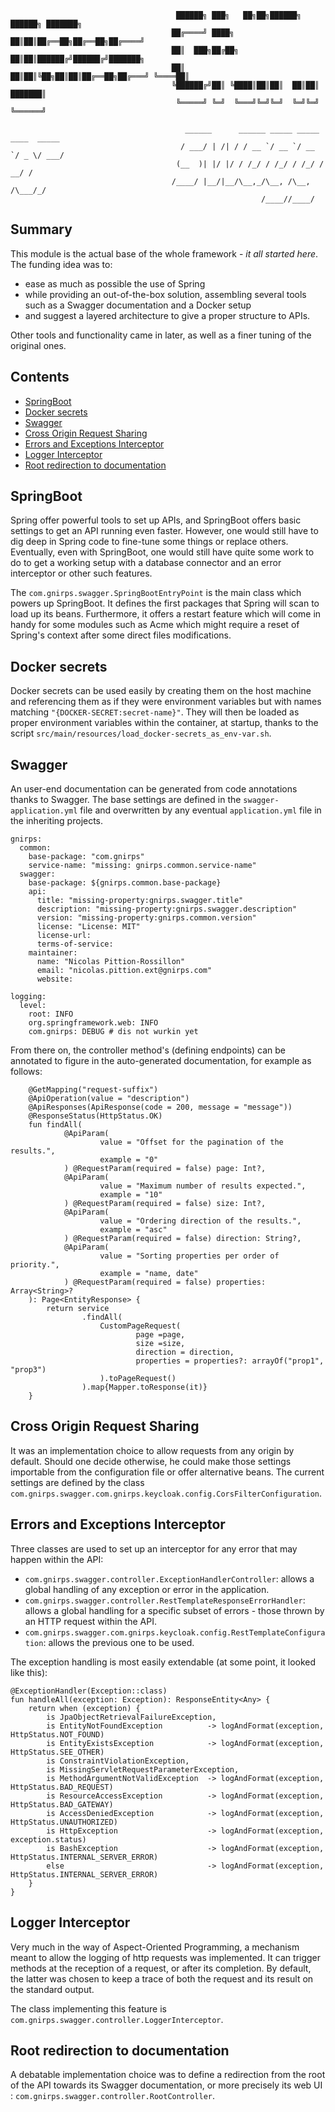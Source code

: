                                          ██████╗ ███╗   ██╗██╗██████╗ ██████╗ ███████╗
                                        ██╔════╝ ████╗  ██║██║██╔══██╗██╔══██╗██╔════╝
                                        ██║  ███╗██╔██╗ ██║██║██████╔╝██████╔╝███████╗
                                        ██║   ██║██║╚██╗██║██║██╔══██╗██╔═══╝ ╚════██║
                                        ╚██████╔╝██║ ╚████║██║██║  ██║██║     ███████║
                                         ╚═════╝ ╚═╝  ╚═══╝╚═╝╚═╝  ╚═╝╚═╝     ╚══════╝
                                                  
                                           ______      ______ _____ _____ ____  _____
                                          / ___/ | /| / / __ `/ __ `/ __ `/ _ \/ ___/
                                         (__  )| |/ |/ / /_/ / /_/ / /_/ /  __/ /    
                                        /____/ |__/|__/\__,_/\__, /\__, /\___/_/     
                                                            /____//____/             
## Summary

This module is the actual base of the whole framework - *it all started here*. The funding idea was to:
 - ease as much as possible the use of Spring 
 - while providing an out-of-the-box solution, assembling several tools such as a Swagger documentation and a Docker 
 setup
 - and suggest a layered architecture to give a proper structure to APIs.

Other tools and functionality came in later, as well as a finer tuning of the original ones.

## Contents

- [SpringBoot](https://github.com/REDLab-Team/gnirps/tree/master/src/swagger#springboot)
- [Docker secrets](https://github.com/REDLab-Team/gnirps/tree/master/src/swaggerdocker-secrets)
- [Swagger](https://github.com/REDLab-Team/gnirps/tree/master/src/swagger#swagger)
- [Cross Origin Request Sharing](
https://github.com/REDLab-Team/gnirps/tree/master/src/swagger#cross-origin-request-sharing)
- [Errors and Exceptions Interceptor](
https://github.com/REDLab-Team/gnirps/tree/master/src/swagger#errors-and-exceptions-interceptor)
- [Logger Interceptor](https://github.com/REDLab-Team/gnirps/tree/master/src/swagger#logger-interceptor)
- [Root redirection to documentation](
https://github.com/REDLab-Team/gnirps/tree/master/src/swagger#root-redirection-to-documentation)

## SpringBoot

Spring offer powerful tools to set up APIs, and SpringBoot offers basic settings to get an API running even faster. 
However, one would still have to dig deep in Spring code to fine-tune some things or replace others. Eventually, even 
with SpringBoot, one would still have quite some work to do to get a working setup with a database connector and an 
error interceptor or other such features.

The `com.gnirps.swagger.SpringBootEntryPoint` is the main class which powers up SpringBoot. It defines the first 
packages that Spring will scan to load up its beans. Furthermore, it offers a restart feature which will come in handy 
for some modules such as Acme which might require a reset of Spring's context after some direct files modifications.

## Docker secrets

Docker secrets can be used easily by creating them on the host machine and referencing them as if they were environment 
variables but with names matching `"{DOCKER-SECRET:secret-name}"`. They will then be loaded as proper environment 
variables within the container, at startup, thanks to the script `src/main/resources/load_docker-secrets_as_env-var.sh`.

## Swagger

An user-end documentation can be generated from code annotations thanks to Swagger. The base settings are defined in 
the `swagger-application.yml` file and overwritten by any eventual `application.yml` file in the inheriting projects.

```
gnirps:
  common:
    base-package: "com.gnirps"
    service-name: "missing: gnirps.common.service-name"
  swagger:
    base-package: ${gnirps.common.base-package}
    api:
      title: "missing-property:gnirps.swagger.title"
      description: "missing-property:gnirps.swagger.description"
      version: "missing-property:gnirps.common.version"
      license: "License: MIT"
      license-url:
      terms-of-service:
    maintainer:
      name: "Nicolas Pittion-Rossillon"
      email: "nicolas.pittion.ext@gnirps.com"
      website:

logging:
  level:
    root: INFO
    org.springframework.web: INFO
    com.gnirps: DEBUG # dis not wurkin yet
```

From there on, the controller method's (defining endpoints) can be annotated to figure in the auto-generated 
documentation, for example as follows:

```
    @GetMapping("request-suffix")
    @ApiOperation(value = "description")
    @ApiResponses(ApiResponse(code = 200, message = "message"))
    @ResponseStatus(HttpStatus.OK)
    fun findAll(
            @ApiParam(
                    value = "Offset for the pagination of the results.",
                    example = "0"
            ) @RequestParam(required = false) page: Int?,
            @ApiParam(
                    value = "Maximum number of results expected.",
                    example = "10"
            ) @RequestParam(required = false) size: Int?,
            @ApiParam(
                    value = "Ordering direction of the results.",
                    example = "asc"
            ) @RequestParam(required = false) direction: String?,
            @ApiParam(
                    value = "Sorting properties per order of priority.",
                    example = "name, date"
            ) @RequestParam(required = false) properties: Array<String>?
    ): Page<EntityResponse> {
        return service
                .findAll(
                    CustomPageRequest(
                            page =page,
                            size =size,
                            direction = direction,
                            properties = properties?: arrayOf("prop1", "prop3")
                    ).toPageRequest()
                ).map{Mapper.toResponse(it)}
    }
```

## Cross Origin Request Sharing
 
It was an implementation choice to allow requests from any origin by default. Should one decide otherwise, he could 
make those settings importable from the configuration file or offer alternative beans. The current settings are defined 
by the class `com.gnirps.swagger.com.gnirps.keycloak.config.CorsFilterConfiguration`.

## Errors and Exceptions Interceptor

Three classes are used to set up an interceptor for any error that may happen within the API:
- `com.gnirps.swagger.controller.ExceptionHandlerController`: allows a global handling of any exception or error in the 
application.
- `com.gnirps.swagger.controller.RestTemplateResponseErrorHandler`: allows a global handling for a specific subset of 
errors - those thrown by an HTTP request within the API.
- `com.gnirps.swagger.com.gnirps.keycloak.config.RestTemplateConfiguration`: allows the previous one to be used.

The exception handling is most easily extendable (at some point, it looked like this):
```
@ExceptionHandler(Exception::class)
fun handleAll(exception: Exception): ResponseEntity<Any> {
    return when (exception) {
        is JpaObjectRetrievalFailureException,
        is EntityNotFoundException          -> logAndFormat(exception, HttpStatus.NOT_FOUND)
        is EntityExistsException            -> logAndFormat(exception, HttpStatus.SEE_OTHER)
        is ConstraintViolationException,
        is MissingServletRequestParameterException,
        is MethodArgumentNotValidException  -> logAndFormat(exception, HttpStatus.BAD_REQUEST)
        is ResourceAccessException          -> logAndFormat(exception, HttpStatus.BAD_GATEWAY)
        is AccessDeniedException            -> logAndFormat(exception, HttpStatus.UNAUTHORIZED)
        is HttpException                    -> logAndFormat(exception, exception.status)
        is BashException                    -> logAndFormat(exception, HttpStatus.INTERNAL_SERVER_ERROR)
        else                                -> logAndFormat(exception, HttpStatus.INTERNAL_SERVER_ERROR)
    }
}
```

## Logger Interceptor

Very much in the way of Aspect-Oriented Programming, a mechanism meant to allow the logging of http requests was 
implemented. It can trigger methods at the reception of a request, or after its completion. By default, the latter was 
chosen to keep a trace of both the request and its result on the standard output.

The class implementing this feature is `com.gnirps.swagger.controller.LoggerInterceptor`.

## Root redirection to documentation

A debatable implementation choice was to define a redirection from the root of the API towards its Swagger 
documentation, or more precisely its web UI : `com.gnirps.swagger.controller.RootController`.